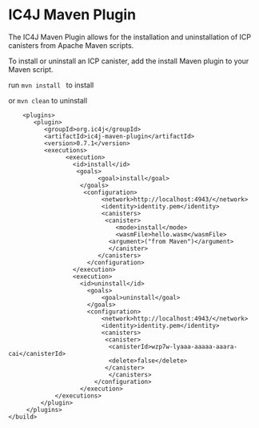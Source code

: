 # IC4J Maven Plugin


The IC4J Maven Plugin allows for the installation and uninstallation of ICP canisters from Apache Maven scripts.

To install or uninstall an ICP canister, add the install Maven plugin to your Maven script.

run 
```mvn install ```
to install

or ```mvn clean``` to uninstall

```<build>
    <plugins>
       <plugin>
          <groupId>org.ic4j</groupId>
          <artifactId>ic4j-maven-plugin</artifactId>
          <version>0.7.1</version>
          <executions>
                <execution>
                  <id>install</id>
                   <goals>
                         <goal>install</goal>
                    </goals>
		             <configuration>
		                  <network>http://localhost:4943/</network>
		                  <identity>identity.pem</identity>
		                  <canisters>
		                   <canister>
		                      <mode>install</mode>
		                      <wasmFile>hello.wasm</wasmFile>
		                    <argument>("from Maven")</argument>
		                    </canister>                   	
		                 </canisters>
		              </configuration>
                  </execution>
                  <execution>
                    <id>uninstall</id>
                      <goals>
                          <goal>uninstall</goal>
                      </goals>
		              <configuration>
		                  <network>http://localhost:4943/</network>
		                  <identity>identity.pem</identity>
		                  <canisters>
		                   <canister>
		                    <canisterId>wzp7w-lyaaa-aaaaa-aaara-cai</canisterId>
		                    <delete>false</delete>
		                   </canister>                  
		                    </canisters>
		                </configuration>
                    </execution>                    
             </executions>
         </plugin>
     </plugins>
</build>

